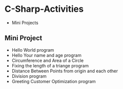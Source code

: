 # C-Sharp-Activities
* Mini Projects

## Mini Project 

* Hello World program
* Hello Your name and age program
* Circumference and Area of a Circle
* Fixing the length of a triange program
* Distance Between Points from origin and each other
* Division program
* Greeting Customer Optimization program
